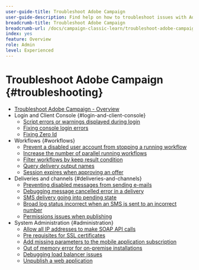 ```yaml
---
user-guide-title: Troubleshoot Adobe Campaign
user-guide-description: Find help on how to troubleshoot issues with Adobe Campaign.
breadcrumb-title: Troubleshoot Adobe Campaign
breadcrumb-url: /docs/campaign-classic-learn/troubleshoot-adobe-campaign/overview.html
index: yes
feature: Overview
role: Admin
level: Experienced
---
```


# Troubleshoot Adobe Campaign {#troubleshooting}

+ [Troubleshoot Adobe Campaign - Overview](/help/troubleshoot-adobe-campaign/overview.md)
+ Login and Client Console {#login-and-client-console} 
  + [Script errors or warnings displayed during login](/help/troubleshoot-adobe-campaign/script-error-during-login-errors.md)
  + [Fixing console login errors](/help/troubleshoot-adobe-campaign/console-login-errors.md)
  + [Fixing Zero Id](/help/troubleshoot-adobe-campaign/fixing-zero-id.md)
+ Workflows {#workflows}
  + [Prevent a disabled user account from stopping a running workflow](/help/troubleshoot-adobe-campaign/prevent-disabled-accounts-from-stopping-workflow.md)
  + [Increase the number of parallel running workflows](/help/troubleshoot-adobe-campaign/increase-parallel-workflows.md)
  + [Filter workflows by keep result condition](/help/troubleshoot-adobe-campaign/keep-result-workflow.md) 
  + [Query delivery output names](/help/troubleshoot-adobe-campaign/query-delivery-output-names.md)
  + [Session expires when approving an offer](/help/troubleshoot-adobe-campaign/session-expired-approving-offer.md)
+ Deliveries and channels {#deliveries-and-channels}
  + [Preventing disabled messages from sending e-mails](/help/troubleshoot-adobe-campaign/disabled-messages-sending-emails.md)
  + [Debugging message cancelled error in a delivery](/help/troubleshoot-adobe-campaign/message-cancelled-error.md)
  + [SMS delivery going into pending state](/help/troubleshoot-adobe-campaign/resolve-pending-state-sms-delivery.md)
  + [Broad log status incorrect when an SMS is sent to an incorrect number](/help/troubleshoot-adobe-campaign/sms-broad-log.md)
  + [Permissions issues when publishing](/help/troubleshoot-adobe-campaign/publishing-permissions-issues.md)
+ System Administration {#administration}
  + [Allow all IP addresses to make SOAP API calls](/help/troubleshoot-adobe-campaign/allow-all-ip-address-to-make-soap-calls.md)
  + [Pre requisites for SSL certificates](/help/troubleshoot-adobe-campaign/ssl-pre-requisites.md)
  + [Add missing parameters to the mobile application subscription](/help/troubleshoot-adobe-campaign/missing-parameters-app-subscription.md)
  + [Out of memory error for on-premise installations](/help/troubleshoot-adobe-campaign/troubleshooting-memory-issues.md)
  + [Debugging load balancer issues](/help/troubleshoot-adobe-campaign/load-balancer-issues.md)
  + [Unpublish a web application](/help/troubleshoot-adobe-campaign/unpublish-web-application.md)

